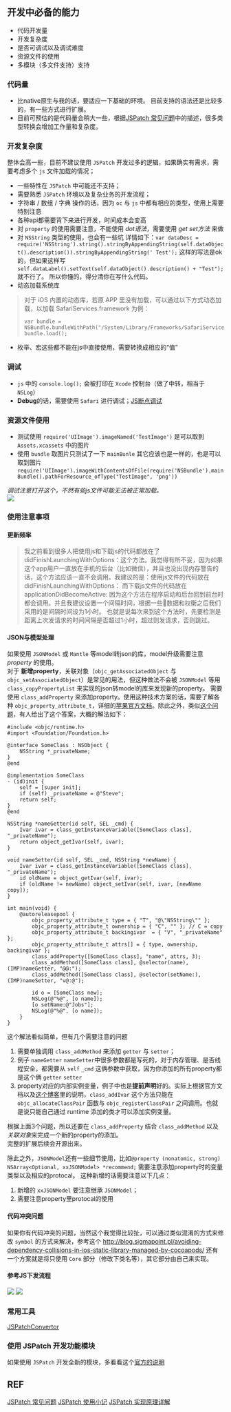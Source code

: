 
## 开发中必备的能力
-   代码开发量
-   开发复杂度
-   是否可调试以及调试难度
-   资源文件的使用
-   多模块（多文件支持）支持

### 代码量
-   比native原生与我的话，要适应一下基础的环境。 目前支持的语法还是比较多的，有一些方式进行扩展。  
-   目前可预估的是代码量会稍大一些，根据[JSPatch 常见问题](https://github.com/bang590/JSPatch/wiki/JSPatch-%E5%B8%B8%E8%A7%81%E9%97%AE%E9%A2%98)中的描述，很多类型转换会增加工作量和复杂度。

### 开发复杂度
整体会高一些，目前不建议使用 `JSPatch` 开发过多的逻辑，如果确实有需求，需要考虑多个 `js` 文件加载的情况；  

-   一些特性在 `JSPatch` 中可能还不支持； 
-   需要熟悉 `JSPatch` 环境以及复杂业务的开发流程；    
-   字符串 / 数组 / 字典 操作的话，因为 `oc` 与 `js` 中都有相应的类型，使用上需要特别注意
-   各种api都需要背下来进行开发，时间成本会变高
-   对 `property` 的使用需要注意，不能使用 *dot语法*，需要使用 *get set方法* 来做
-   对 `NSString` 类型的使用，也会有一些坑 详情如下：`var dataDesc = require('NSString').string().stringByAppendingString(self.dataObject().description()).stringByAppendingString(' Test');` 这样的写法是ok的，但如果这样写 `self.dataLabel().setText(self.dataObject().description() + "Test");` 就不行了。 所以你懂的，得分清你在写什么代码。
-   动态加载系统库
> 对于 iOS 内置的动态库，若原 APP 里没有加载，可以通过以下方式动态加载，以加载 SafariServices.framework 为例：
> ```
> var bundle = NSBundle.bundleWithPath("/System/Library/Frameworks/SafariServices.framework");
> bundle.load();
> ```
-   枚举、宏这些都不能在js中直接使用，需要转换成相应的“值”

### 调试
-   `js` 中的 `console.log();` 会被打印在 `Xcode` 控制台（做了中转，相当于`NSLog`）  
-   **Debug**的话，需要使用 `Safari` 进行调试；[JS断点调试](https://github.com/bang590/JSPatch/wiki/JS-%E6%96%AD%E7%82%B9%E8%B0%83%E8%AF%95)
  
### 资源文件使用
-   测试使用 `require('UIImage').imageNamed('TestImage')` 是可以取到 `Assets.xcassets` 中的图片
-   使用 `bundle` 取图片只测试了一下 `mainBunle` 其它应该也是一样的，也是可以取到图片 `require('UIImage').imageWithContentsOfFile(require('NSBundle').mainBundle().pathForResource_ofType("TestImage", 'png'))`

*调试注意打开这个，不然有些js文件可能无法被正常加载。*  
![](http://blog.saick.net/HostedResources/Images/2016/JS-Debug.png)

### 使用注意事项
#### 更新频率
>我之前看到很多人把使用js和下载js的代码都放在了didFinishLaunchingWithOptions：这个方法。我觉得有所不妥，因为如果这个app用户一直放在手机的后台（比如微信），并且也没出现内存警告的话，这个方法应该一直不会调用。我建议的是：使用js文件的代码放在didFinishLaunchingWithOptions： 而下载js文件的代码放在applicationDidBecomeActive: 因为这个方法在程序启动和后台回到前台时都会调用。并且我建议设置一个间隔时间，根据一些数据和权衡之后我们采用的是间隔时间设为1小时。 也就是说每次来到这个方法时，先要检测是距离上次发请求的时间间隔是否超过1小时，超过则发请求，否则跳过。

#### JSON与模型处理
如果使用 `JSONModel` 或 `Mantle` 等model转json的库，model升级需要注意 *property* 的使用。  
对于 **新增property**，关联对象（`objc_getAssociatedObject` 与 `objc_setAssociatedObject`）是常见的用法，但这种做法不会被 `JSONModel` 等用 `class_copyPropertyList` 来实现的json转model的库来发现新的property。
需要使用 `class_addProperty` 来添加property。使用这种技术方案的话，需要了解各种 `objc_property_attribute_t`，详细的[苹果官方文档](https://developer.apple.com/library/mac/documentation/Cocoa/Conceptual/ObjCRuntimeGuide/Articles/ocrtPropertyIntrospection.html)。除此之外，类似[这个问题](http://stackoverflow.com/questions/7819092/how-can-i-add-properties-to-an-object-at-runtime)，有人给出了这个答案，大概的解法如下：
```
#include <objc/runtime.h>
#import <Foundation/Foundation.h>

@interface SomeClass : NSObject {
    NSString *_privateName;
}
@end

@implementation SomeClass
- (id)init {
    self = [super init];
    if (self) _privateName = @"Steve";
    return self;
}
@end

NSString *nameGetter(id self, SEL _cmd) {
    Ivar ivar = class_getInstanceVariable([SomeClass class], "_privateName");
    return object_getIvar(self, ivar);
}

void nameSetter(id self, SEL _cmd, NSString *newName) {
    Ivar ivar = class_getInstanceVariable([SomeClass class], "_privateName");
    id oldName = object_getIvar(self, ivar);
    if (oldName != newName) object_setIvar(self, ivar, [newName copy]);
}

int main(void) {
    @autoreleasepool {
        objc_property_attribute_t type = { "T", "@\"NSString\"" };
        objc_property_attribute_t ownership = { "C", "" }; // C = copy
        objc_property_attribute_t backingivar  = { "V", "_privateName" };
        objc_property_attribute_t attrs[] = { type, ownership, backingivar };
        class_addProperty([SomeClass class], "name", attrs, 3);
        class_addMethod([SomeClass class], @selector(name), (IMP)nameGetter, "@@:");
        class_addMethod([SomeClass class], @selector(setName:), (IMP)nameSetter, "v@:@");

        id o = [SomeClass new];
        NSLog(@"%@", [o name]);
        [o setName:@"Jobs"];
        NSLog(@"%@", [o name]);
    }
}
```
这个解法看似简单，但有几个需要注意的问题  
1. 需要单独调用 `class_addMethod` 来添加 `getter` 与 `setter`；
2. 例子 `nameGetter` `nameSetter`中很多参数都是写死的，对于内存管理、是否线程安全，都需要从 `self` `_cmd` 这俩参数中获取，因为你添加的所有property都是这个俩 `getter` `setter`
3. property对应的内部实例变量，例子中也是**提前声明**好的。实际上根据官方文档以及[这个博客](http://southpeak.github.io/blog/2014/10/25/objective-c-runtime-yun-xing-shi-zhi-lei-yu-dui-xiang/)里的说明，`class_addIvar` 这个方法只能在 `objc_allocateClassPair` 函数与 `objc_registerClassPair` 之间调用。也就是说只能自己通过 runtime 添加的类才可以添加实例变量。

根据上面3个问题，所以还要在 `class_addProperty` 结合 `class_addMethod` 以及*关联对象*来完成一个新的property的添加。  
完整的扩展后续会开源出来。

除此之外，`JSONModel`还有一些细节使用，比如`@property (nonatomic, strong) NSArray<Optional, xxJSONModel> *recommend;` 需要注意添加property时的变量类型以及相应的protocal。 这种新增的话需要注意以下几点：
1. 新增的 `xxJSONModel` 要注意继承 `JSONModel`；
2. 需要注意property里protocal的使用

#### 代码冲突问题
如果你有代码冲突的问题，当然这个我觉得比较扯，可以通过类似混淆的方式来修改 `symbol` 的方式来解决，参考这个 <http://blog.sigmapoint.pl/avoiding-dependency-collisions-in-ios-static-library-managed-by-cocoapods/>
还有一个方案就是将只使用 `Core` 部分（修改下类名等），其它部分由自己来实现。


#### 参考JS下发流程
![](http://blog.saick.net/HostedResources/Images/2016/jspatch_1.png)
![](http://blog.saick.net/HostedResources/Images/2016/jspatch_2.png)

### 常用工具
[JSPatchConvertor](https://github.com/bang590/JSPatchConvertor)

### 使用 JSPatch 开发功能模块
如果使用 `JSPatch` 开发全新的模块，多看看这个[官方的说明](https://github.com/bang590/JSPatch/wiki/%E4%BD%BF%E7%94%A8-JSPatch-%E5%BC%80%E5%8F%91%E5%8A%9F%E8%83%BD%E6%A8%A1%E5%9D%97)

## REF
[JSPatch 常见问题](https://github.com/bang590/JSPatch/wiki/JSPatch-%E5%B8%B8%E8%A7%81%E9%97%AE%E9%A2%98)
[JSPatch 使用小记](http://www.cnblogs.com/dsxniubility/p/5080875.html)
[JSPatch 实现原理详解](https://github.com/bang590/JSPatch/wiki/JSPatch-%E5%AE%9E%E7%8E%B0%E5%8E%9F%E7%90%86%E8%AF%A6%E8%A7%A3)